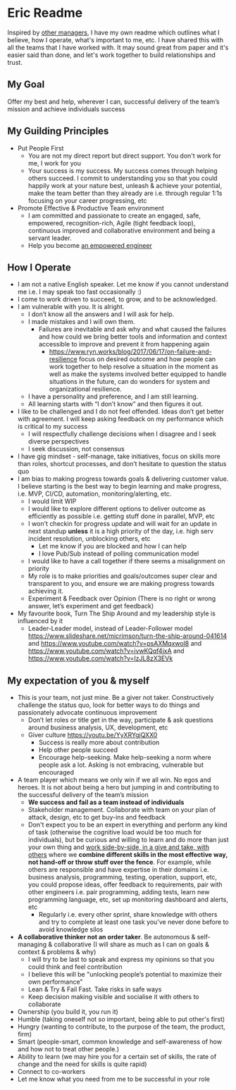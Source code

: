 # Eric Readme
Inspired by [other managers](https://hackernoon.com/12-manager-readmes-from-silicon-valleys-top-tech-companies-26588a660afe), I have my own readme which outlines what I believe, how I operate, what's important to me, etc. I have shared this with all the teams that I have worked with. It may sound great from paper and it's easier said than done, and let's work together to build relationships and trust.

## My Goal
Offer my best and help, wherever I can, successful delivery of the team’s mission and achieve individuals success

## My Guilding Principles
- Put People First
    - You are not my direct report but direct support. You don't work for me, I work for you
    - Your success is my success. My success comes through helping others succeed. I commit to understanding you so that you could happily work at your nature best, unleash &amp; achieve your potential, make the team better than they already are i.e. through regular 1:1s focusing on your career progressing, etc
- Promote Effective & Productive Team environment
    - I am committed and passionate to create an engaged, safe, empowered, recognition-rich, Agile (tight feedback loop), continuous improved and collaborative environment and being a servant leader.
    - Help you become [an empowered engineer](https://svpg.com/the-most-important-thing/)

## How I Operate
- I am not a native English speaker. Let me know if you cannot understand me i.e. I may speak too fast occasionally :)
- I come to work driven to succeed, to grow, and to be acknowledged.
- I am vulnerable with you. It is alright.
    - I don’t know all the answers and I will ask for help.
    - I made mistakes and I will own them.
        - Failures are inevitable and ask why and what caused the failures and how could we bring better tools and information and context accessible to improve and prevent it from happening again
            - https://www.ryn.works/blog/2017/06/17/on-failure-and-resilience focus on desired outcome and how people can work together to help resolve a situation in the moment as well as make the systems involved better equipped to handle situations in the future, can do wonders for system and organizational resilience.
    - I have a personality and preference, and I am still learning.
    - All learning starts with “I don’t know” and then figures it out.
- I like to be challenged and I do not feel offended. Ideas don’t get better with agreement. I will keep asking feedback on my performance which is critical to my success
    - I will respectfully challenge decisions when I disagree and I seek diverse perspectives
    - I seek discussion, not consensus
- I have gig mindset - self-manage, take initiatives, focus on skills more than roles, shortcut processes, and don’t hesitate to question the status quo
- I am bias to making progress towards goals &amp; delivering customer value. I believe starting is the best way to begin learning and make progress, i.e. MVP, CI/CD, automation, monitoring/alerting, etc.
    - I would limit WIP
    - I would like to explore different options to deliver outcome as efficiently as possible i.e. getting stuff done in parallel, MVP, etc
    - I won't checkin for progress update and will wait for an update in next standup **unless** it is a high priority of the day, i.e. high serv incident resolution, unblocking others, etc
        - Let me know if you are blocked and how I can help
        - I love Pub/Sub instead of polling communication model
    - I would like to have a call together if there seems a misalignment on priority
    - My role is to make priorities and goals/outcomes super clear and transparent to you, and ensure we are making progress towards achieving it.
    - Experiment &amp; Feedback over Opinion (There is no right or wrong answer, let’s experiment and get feedback)
- My favourite book, Turn The Ship Around and my leadership style is influenced by it
    - Leader-Leader model, instead of Leader-Follower model https://www.slideshare.net/micrimson/turn-the-ship-around-041614 and https://www.youtube.com/watch?v=psAXMqxwol8 and https://www.youtube.com/watch?v=ivwKQqf4ixA and https://www.youtube.com/watch?v=IzJL8zX3EVk

## My expectation of you &amp; myself
- This is your team, not just mine. Be a giver not taker. Constructively challenge the status quo, look for better ways to do things and passionately advocate continuous improvement
    - Don’t let roles or title get in the way, participate &amp; ask questions around business analysis, UX, development, etc
    - Giver culture https://youtu.be/YyXRYgjQXX0
        - Success is really more about contribution
        - Help other people succeed
        - Encourage help-seeking. Make help-seeking a norm where people ask a lot. Asking is not embracing, vulnerable but encouraged
- A team player which means we only win if we all win. No egos and heroes. It is not about being a hero but jumping in and contributing to the successful delivery of the team’s mission
    - **We success and fail as a team instead of individuals**
    - Stakeholder management. Collaborate with team on your plan of attack, design, etc to get buy-ins and feedback
    - Don't expect you to be an expert in everything and perform any kind of task (otherwise the cognitive load would be too much for individuals), but be curious and willing to learn and do more than just your own thing and [work side-by-side, in a give and take, with others](https://github.com/EricJWHuang/leadership-private/blob/main/collaborative-and-self-contained.md) where we **combine different skills in the most effective way, not hand-off or throw stuff over the fence**. For example, while others are responsible and have expertise in their domains i.e. business analysis, programming, testing, operation, support, etc, you could propose ideas, offer feedback to requirements, pair with other engineers i.e. pair programming, adding tests, learn new programming language, etc, set up monitoring dashboard and alerts, etc
        - Regularly i.e. every other sprint, share knowledge with others and try to complete at least one task you’ve never done before to avoid knowledge silos
- **A collaborative thinker not an order taker**. Be autonomous &amp; self-managing &amp; collaborative (I will share as much as I can on goals & context & problems & why)
    - I will try to be last to speak and express my opinions so that you could think and feel contribution
    - I believe this will be "unlocking people’s potential to maximize their own performance"
    - Lean & Try & Fail Fast. Take risks in safe ways
    - Keep decision making visible and socialise it with others to collaborate
- Ownership (you build it, you run it)
- Humble (taking oneself not so important, being able to put other's first)
- Hungry (wanting to contribute, to the purpose of the team, the product, firm)
- Smart (people-smart, common knowledge and self-awareness of how and how not to treat other people.)
- Ability to learn (we may hire you for a certain set of skills, the rate of change and the need for skills is quite rapid)
- Connect to co-workers
- Let me know what you need from me to be successful in your role

